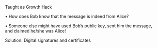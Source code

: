 
Taught as Growth Hack

 

•   How does Bob know that the message is indeed from Alice?

•  Someone else might have used Bob’s public key, sent him the message, and claimed he/she was Alice!

 

Solution: Digital signatures and certificates

